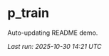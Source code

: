 # p_train

Auto-updating README demo.

<!--START_SECTION:status-->
_Last run: 2025-10-30 14:21 UTC_
<!--END_SECTION:status-->





































































































































































































































































































































































































































































































































































































































































































































































































































































































































































































































































































































































































































































































































































































































































































































































































































































